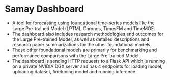 # Samay Dashboard
- A tool for forecasting using foundational time-series models like the Large Pre-trained Model (LPTM), Chronos, TimesFM and TimeMOE.
- The dashboard also includes research methodologies and outcomes for the Large Pre-trained Model, as well as detailed descriptions and research paper summarizations for the other foundational models.
- These other foundational models are primarily for benchmarking and performance comparisons with the Large Pre-trained Model.
- The dashboard is sending HTTP requests to a Flask API which is running on a private NVIDIA DGX server and has 4 endpoints for loading model, uploading dataset, finetuning model and running inference.
